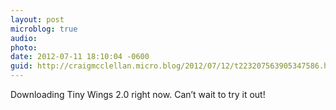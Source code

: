 ```yaml
---
layout: post
microblog: true
audio: 
photo: 
date: 2012-07-11 18:10:04 -0600
guid: http://craigmcclellan.micro.blog/2012/07/12/t223207563905347586.html
---
```

Downloading Tiny Wings 2.0 right now. Can’t wait to try it out!
